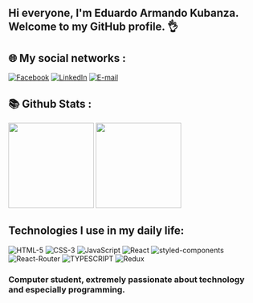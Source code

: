 ## Hi everyone, I'm Eduardo Armando Kubanza. Welcome to my GitHub profile. 👌

## 🌐 My social networks :
[![Facebook](https://img.shields.io/badge/Facebook-1877F2?style=for-the-badge&logo=facebook&logoColor=white)](https://m.facebook.com/joanadelfina.pembele)
[![LinkedIn](https://img.shields.io/badge/LinkedIn-0077B5?style=for-the-badge&logo=linkedin&logoColor=white)](https://www.linkedin.com/in/eduardo-armando-kubanza-321968271)
<a href="mailto:edukubanza17@gmail.com"> <img src="https://img.shields.io/badge/Gmail-D14836?style=for-the-badge&logo=gmail&logoColor=white" alt="E-mail" /></a>

## 📚 Github Stats :
<div>
    <img height="170em" src="https://github-readme-stats.vercel.app/api?username=EduardoArmandoKubanza07&show_icons=true&theme=radical&include_all_commits=true&count_private=true"/>
    <img height="170em" src="https://github-readme-stats.vercel.app/api/top-langs/?username=EduardoArmandoKubanza07&layout=compact&langs_count=16&theme=radical"/>
</div>

## Technologies I use in my daily life:

![HTML-5](https://img.shields.io/badge/HTML5-E34F26?style=for-the-badge&logo=html5&logoColor=white)
![CSS-3](https://img.shields.io/badge/CSS3-1572B6?style=for-the-badge&logo=css3&logoColor=white)
![JavaScript](https://img.shields.io/badge/JavaScript-F7DF1E?style=for-the-badge&logo=javascript&logoColor=black)
![React](https://img.shields.io/badge/React-20232A?style=for-the-badge&logo=react&logoColor=61DAFB)
![styled-components](https://img.shields.io/badge/styled--components-DB7093?style=for-the-badge&logo=styled-components&logoColor=white)
![React-Router](https://img.shields.io/badge/React_Router-CA4245?style=for-the-badge&logo=react-router&logoColor=white)
![TYPESCRIPT](https://img.shields.io/badge/TypeScript-007ACC?style=for-the-badge&logo=typescript&logoColor=white)
![Redux](https://img.shields.io/badge/Redux-593D88?style=for-the-badge&logo=redux&logoColor=white)

### Computer student, extremely passionate about technology and especially programming.
